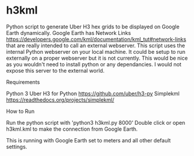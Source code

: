 # h3kml

Python script to generate Uber H3 hex grids to be displayed on Google Earth dynamically. Google Earth has Network Links https://developers.google.com/kml/documentation/kml_tut#network-links that are really intended to call an external webserver. This script uses the internal Python webserver on your local machine. It could be setup to run externally on a proper webserver but it is not currently. This would be nice as you wouldn't need to install python or any dependancies. I would not expose this server to the external world.

Requirements

Python 3
Uber H3 for Python https://github.com/uber/h3-py
Simplekml https://readthedocs.org/projects/simplekml/

How to Run

Run the python script with 'python3 h3kml.py 8000'
Double click or open h3kml.kml to make the connection from Google Earth.

This is running with Google Earth set to meters and all other default settings.
